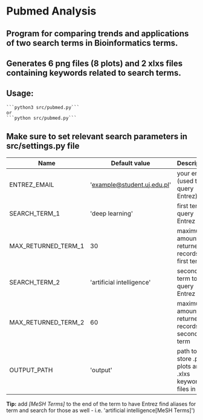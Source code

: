 # Pubmed Analysis 
## Program for comparing trends and applications of two search terms in Bioinformatics terms.
## Generates 6 png files (8 plots) and 2 xlxs files containing keywords related to search terms.

## Usage:
    ```python3 src/pubmed.py```
    or
    ```python src/pubmed.py```

## Make sure to set relevant search parameters in **src/settings.py** file
Name | Default value | Description
------------ | ------------- | -------------
ENTREZ_EMAIL | 'example@student.uj.edu.pl' | your email (used to query Entrez)
SEARCH_TERM_1 | 'deep learning' | first term to query Entrez for
MAX_RETURNED_TERM_1 | 30 | maximum amount of returned records for first term
SEARCH_TERM_2 | 'artificial intelligence' | second term to query Entrez for
MAX_RETURNED_TERM_2 | 60 | maximum amount of returned records for second term
OUTPUT_PATH | 'output' | path to store .png plots and .xlxs keywords files in

**Tip:** add *[MeSH Terms]* to the end of the term to have Entrez find aliases for term and search for those as well - i.e. 'artificial intelligence[MeSH Terms]')
